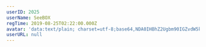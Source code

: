 ```yaml
---
userID: 2025
userName: SeeBOX
regTime: 2019-08-25T02:22:00.000Z
avatar: 'data:text/plain; charset=utf-8;base64,NDA0IHBhZ2Ugbm90IGZvdW5kCg=='
userURL: null
---
```




